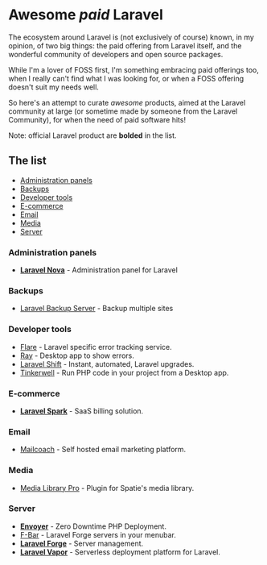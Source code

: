 # Awesome _paid_ Laravel

The ecosystem around Laravel is (not exclusively of course) known, in my opinion, of two big things: the paid offering from Laravel itself, and the wonderful community of developers and open source packages.

While I'm a lover of FOSS first, I'm something embracing paid offerings too, when I really can't find what I was looking for, or when a FOSS offering doesn't suit my needs well.

So here's an attempt to curate _awesome_ products, aimed at the Laravel community at large (or sometime made by someone from the Laravel Community), for when the need of paid software hits!

Note: official Laravel product are **bolded** in the list.

## The list

- [Administration panels](#administration-panels)
- [Backups](#backups)
- [Developer tools](#developer-tools)
- [E-commerce](#e-commerce)
- [Email](#email)
- [Media](#media)
- [Server](#server)

### Administration panels
- **[Laravel Nova](https://nova.laravel.com/)** - Administration panel for Laravel

### Backups

- [Laravel Backup Server](https://spatie.be/products/laravel-backup-server) - Backup multiple sites

### Developer tools

- [Flare](https://flareapp.io/) - Laravel specific error tracking service.
- [Ray](https://myray.app/) - Desktop app to show errors.
- [Laravel Shift](https://laravelshift.com/) - Instant, automated, Laravel upgrades.
- [Tinkerwell](https://tinkerwell.app/) - Run PHP code in your project from a Desktop app.

### E-commerce

- **[Laravel Spark](https://spark.laravel.com/)** - SaaS billing solution.

### Email

- [Mailcoach](https://mailcoach.app/) - Self hosted email marketing platform.

### Media

- [Media Library Pro](https://medialibrary.pro/) - Plugin for Spatie's media library.

### Server

- **[Envoyer](https://envoyer.io/)** - Zero Downtime PHP Deployment.
- [F-Bar](https://laravel-forge-menubar.com/) - Laravel Forge servers in your menubar.
- **[Laravel Forge](https://forge.laravel.com)** - Server management.
- **[Laravel Vapor](https://vapor.laravel.com/)** - Serverless deployment platform for Laravel.
